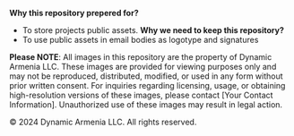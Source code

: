 **Why this repository prepered for?**
  - To store projects public assets.
**Why we need to keep this repository?**
  - To use public assets in email bodies as logotype and signatures

**Please NOTE**: All images in this repository are the property of Dynamic Armenia LLC. These images are provided for viewing purposes only and may not be reproduced, distributed, modified, or used in any form without prior written consent.
For inquiries regarding licensing, usage, or obtaining high-resolution versions of these images, please contact [Your Contact Information].
Unauthorized use of these images may result in legal action.

© 2024 Dynamic Armenia LLC. All rights reserved.




